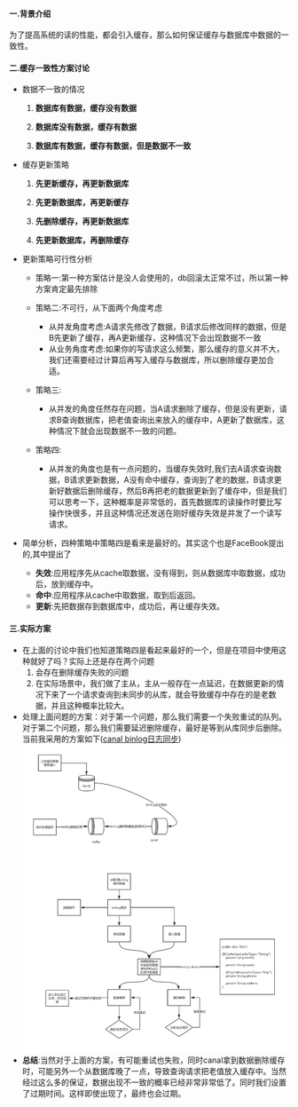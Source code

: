 #### 一.背景介绍
为了提高系统的读的性能，都会引入缓存，那么如何保证缓存与数据库中数据的一致性。
#### 二.缓存一致性方案讨论
- 数据不一致的情况
     1. **数据库有数据，缓存没有数据**

     2. **数据库没有数据，缓存有数据**

     3. **数据库有数据，缓存有数据，但是数据不一致**

- 缓存更新策略
  1. **先更新缓存，再更新数据库**

  2. **先更新数据库，再更新缓存**

  3. **先删除缓存，再更新数据库**

  4. **先更新数据库，再删除缓存**
- 更新策略可行性分析
  - 策略一:第一种方案估计是没人会使用的，db回滚太正常不过，所以第一种方案肯定最先排除

  - 策略二:不可行，从下面两个角度考虑
       - 从并发角度考虑:A请求先修改了数据，B请求后修改同样的数据，但是B先更新了缓存，再A更新缓存，这种情况下会出现数据不一致
       - 从业务角度考虑:如果你的写请求这么频繁，那么缓存的意义并不大，我们还需要经过计算后再写入缓存与数据库，所以删除缓存更加合适。
  - 策略三:
      - 从并发的角度任然存在问题，当A请求删除了缓存，但是没有更新，请求B查询数据库，把老值查询出来放入的缓存中，A更新了数据库，这种情况下就会出现数据不一致的问题。

  - 策略四:
      - 从并发的角度也是有一点问题的，当缓存失效时,我们去A请求查询数据，B请求更新数据，A没有命中缓存，查询到了老的数据，B请求更新好数据后删除缓存，然后B再把老的数据更新到了缓存中，但是我们可以思考一下，这种概率是非常低的，首先数据库的读操作时要比写操作快很多，并且这种情况还发送在刚好缓存失效是并发了一个读写请求。
- 简单分析，四种策略中策略四是看来是最好的。其实这个也是FaceBook提出的<Cache-Aside pattern>,其中提出了
   - **失效**:应用程序先从cache取数据，没有得到，则从数据库中取数据，成功后，放到缓存中。
   - **命中**:应用程序从cache中取数据，取到后返回。
   - **更新**:先把数据存到数据库中，成功后，再让缓存失效。
#### 三.实际方案
 - 在上面的讨论中我们也知道策略四是看起来最好的一个，但是在项目中使用这种就好了吗？实际上还是存在两个问题
    1. 会存在删除缓存失败的问题
    2. 在实际场景中，我们做了主从，主从一般存在一点延迟，在数据更新的情况下来了一个请求查询到未同步的从库，就会导致缓存中存在的是老数据，并且这种概率比较大。
 - 处理上面问题的方案：对于第一个问题，那么我们需要一个失败重试的队列。对于第二个问题，那么我们需要延迟删除缓存，最好是等到从库同步后删除。当前我采用的方案如下([canal binlog日志同步](https://github.com/alibaba/canal))
![](../../image/缓存一致性方案.png)
- **总结**:当然对于上面的方案，有可能重试也失败，同时canal拿到数据删除缓存时，可能另外一个从数据库晚了一点，导致查询请求把老值放入缓存中。当然经过这么多的保证，数据出现不一致的概率已经非常非常低了。同时我们设置了过期时间。这样即使出现了，最终也会过期。
